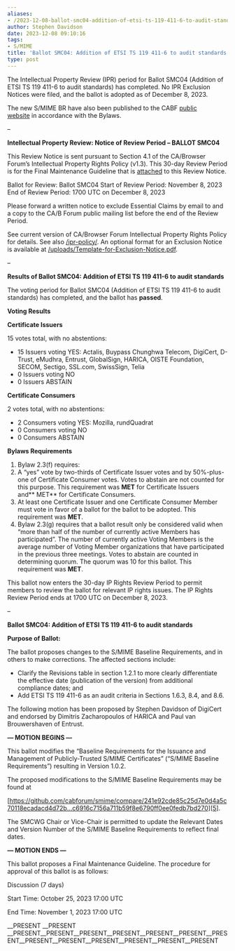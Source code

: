 ```yaml
---
aliases:
- /2023-12-08-ballot-smc04-addition-of-etsi-ts-119-411-6-to-audit-standards/
author: Stephen Davidson
date: 2023-12-08 09:10:16
tags:
- S/MIME
title: 'Ballot SMC04: Addition of ETSI TS 119 411-6 to audit standards'
type: post
---
```


The Intellectual Property Review (IPR) period for Ballot SMC04 (Addition of ETSI TS 119 411-6 to audit standards) has completed. No IPR Exclusion Notices were filed, and the ballot is adopted as of December 8, 2023.

The new S/MIME BR have also been published to the CABF [public website][1] in accordance with the Bylaws.

–

**Intellectual Property Review: Notice of Review Period – BALLOT SMC04**

This Review Notice is sent pursuant to Section 4.1 of the CA/Browser Forum’s Intellectual Property Rights Policy (v1.3). This 30-day Review Period is for the Final Maintenance Guideline that is [attached][2] to this Review Notice.

Ballot for Review: Ballot SMC04
Start of Review Period: November 8, 2023
End of Review Period: 1700 UTC on December 8, 2023

Please forward a written notice to exclude Essential Claims by email to and a copy to the CA/B Forum public mailing list before the end of the Review Period.

See current version of CA/Browser Forum Intellectual Property Rights Policy for details. See also [/ipr-policy/][3]. An optional format for an Exclusion Notice is available at [/uploads/Template-for-Exclusion-Notice.pdf][4].

–

**Results of Ballot SMC04: Addition of ETSI TS 119 411-6 to audit standards**

The voting period for Ballot SMC04 (Addition of ETSI TS 119 411-6 to audit standards) has completed, and the ballot has **passed**.

**Voting Results**

**Certificate Issuers**

15 votes total, with no abstentions:

- 15 Issuers voting YES: Actalis, Buypass Chunghwa Telecom, DigiCert, D-Trust, eMudhra, Entrust, GlobalSign, HARICA, OISTE Foundation, SECOM, Sectigo, SSL.com, SwissSign, Telia
- 0 Issuers voting NO
- 0 Issuers ABSTAIN

**Certificate Consumers**

2 votes total, with no abstentions:

- 2 Consumers voting YES: Mozilla, rundQuadrat
- 0 Consumers voting NO
- 0 Consumers ABSTAIN

**Bylaws Requirements**

1. Bylaw 2.3(f) requires:
1. A “yes” vote by two-thirds of Certificate Issuer votes and by 50%-plus-one of Certificate Consumer votes. Votes to abstain are not counted for this purpose. This requirement was **MET** for Certificate Issuers and** MET** for Certificate Consumers.
1. At least one Certificate Issuer and one Certificate Consumer Member must vote in favor of a ballot for the ballot to be adopted. This requirement was **MET**.
1. Bylaw 2.3(g) requires that a ballot result only be considered valid when “more than half of the number of currently active Members has participated”. The number of currently active Voting Members is the average number of Voting Member organizations that have participated in the previous three meetings. Votes to abstain are counted in determining quorum. The quorum was 10 for this ballot. This requirement was **MET**.

This ballot now enters the 30-day IP Rights Review Period to permit members to review the ballot for relevant IP rights issues. The IP Rights Review Period ends at 1700 UTC on December 8, 2023.

–

**Ballot SMC04: Addition of ETSI TS 119 411-6 to audit standards**

**Purpose of Ballot:**

The ballot proposes changes to the S/MIME Baseline Requirements, and in others to make corrections. The affected sections include:

- Clarify the Revisions table in section 1.2.1 to more clearly differentiate the effective date (publication of the version) from additional compliance dates; and
- Add ETSI TS 119 411-6 as an audit criteria in Sections 1.6.3, 8.4, and 8.6.

The following motion has been proposed by Stephen Davidson of DigiCert and endorsed by Dimitris Zacharopoulos of HARICA and Paul van Brouwershaven of Entrust.

**— MOTION BEGINS —**

This ballot modifies the “Baseline Requirements for the Issuance and Management of Publicly-Trusted S/MIME Certificates” (“S/MIME Baseline Requirements”) resulting in Version 1.0.2.

The proposed modifications to the S/MIME Baseline Requirements may be found at

[https://github.com/cabforum/smime/compare/241e92cde85c25d7e0d4a5c70118ecadacd4d72b…c6916c7156a711b59f8e6790ff0ee0fedb7bd270][5].

The SMCWG Chair or Vice-Chair is permitted to update the Relevant Dates and Version Number of the S/MIME Baseline Requirements to reflect final dates.

**— MOTION ENDS —**

This ballot proposes a Final Maintenance Guideline. The procedure for approval of this ballot is as follows:

Discussion (7 days)

Start Time: October 25, 2023 17:00 UTC

End Time: November 1, 2023 17:00 UTC

\_\_PRESENT
\_\_PRESENT
\_\_PRESENT\_\_PRESENT\_\_PRESENT\_\_PRESENT\_\_PRESENT\_\_PRESENT\_\_PRESENT\_\_PRESENT\_\_PRESENT\_\_PRESENT\_\_PRESENT\_\_PRESENT\_\_PRESENT

[1]: /smime-br/
[2]: /uploads/SBR_SMC04_IPR.pdf
[3]: /ipr-policy/
[4]: /uploads/Template-for-Exclusion-Notice.pdf
[5]: https://github.com/cabforum/smime/compare/241e92cde85c25d7e0d4a5c70118ecadacd4d72b...c6916c7156a711b59f8e6790ff0ee0fedb7bd270
